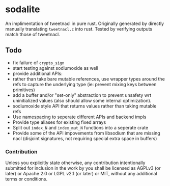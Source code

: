 # sodalite

An implimentation of tweetnacl in pure rust. Originally generated by directly manually translating `tweetnacl.c` into rust. Tested by verifying outputs match those of tweetnacl.

## Todo

 - fix failure of `crypto_sign`
 - start testing against sodiumoxide as well
 - provide additional APIs:
  - rather than take bare mutable references, use wrapper types around the refs to capture the underlying type (ie: prevent mixing keys between primitives)
  - add a buffer and/or "set-only" abstraction to prevent unsafety wrt uninitialized values (also should allow some internal optimization).
  - sodiumoxide style API that returns values rather than taking mutable refs
 - Use namespacing to seperate different APIs and backend impls
 - Provide type aliases for existing fixed arrays
 - Split out `index_N` and `index_mut_N` functions into a seperate crate
 - Provide some of the API impovements from libsodium that are missing nacl (disjoint signatures, not requiring special extra space in buffers)
 

### Contribution

Unless you explicitly state otherwise, any contribution intentionally submitted
for inclusion in the work by you shall be licensed as AGPLv3 (or later) or
Apache 2.0 or LGPL v2.1 (or later) or MIT, without any additional terms or
conditions.
